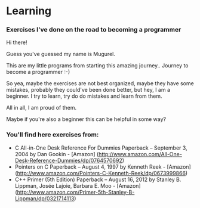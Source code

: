 # Learning
### Exercises I've done on the road to becoming a programmer



Hi there!

Guess you've guessed my name is Mugurel.

This are my little programs from starting this amazing journey..
Journey to become a programmer :-)

So yea, maybe the exercises are not best organized, maybe they have some mistakes,
probably they could've been done better, but hey, I am a beginner. 
I try to learn, try do do mistakes and learn from them.

All in all, I am proud of them.

Maybe if you're also a beginner this can be helpful in some way?

### You'll find here exercises from:
- C All-in-One Desk Reference For Dummies Paperback – September 3, 2004 by Dan Gookin - [Amazon] (http://www.amazon.com/All-One-Desk-Reference-Dummies/dp/0764570692)
- Pointers on C Paperback – August 4, 1997 by Kenneth Reek - [Amazon] (http://www.amazon.com/Pointers-C-Kenneth-Reek/dp/0673999866)
- C++ Primer (5th Edition) Paperback – August 16, 2012
    by Stanley B. Lippman, Josée Lajoie, Barbara E. Moo - [Amazon] (http://www.amazon.com/Primer-5th-Stanley-B-Lippman/dp/0321714113)


